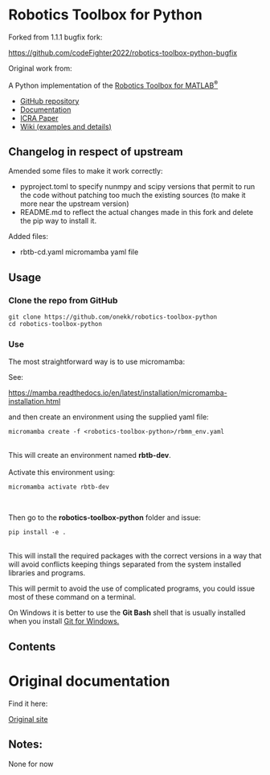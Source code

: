 # Robotics Toolbox for Python


Forked from 1.1.1 bugfix fork:

<a href="https://github.com/codeFighter2022/robotics-toolbox-python-bugfix">https://github.com/codeFighter2022/robotics-toolbox-python-bugfix</a>

Original work from:

A Python implementation of the <a href="https://github.com/petercorke/robotics-toolbox-matlab">Robotics Toolbox for MATLAB<sup>&reg;</sup></a>
<ul>
<li><a href="https://github.com/petercorke/robotics-toolbox-python">GitHub repository </a></li>
<li><a href="https://petercorke.github.io/robotics-toolbox-python">Documentation</a></li>
<li><a href="#6">ICRA Paper</a></li>
<li><a href="https://github.com/petercorke/robotics-toolbox-python/wiki">Wiki (examples and details)</a></li>
</ul>
</td>
</tr>
</table>

<!-- <br> -->

## Changelog in respect of upstream


Amended some files to make it work correctly:

- pyproject.toml to specify nunmpy and scipy versions that permit to run the code without patching too much the existing sources (to make it more near the upstream version)
- README.md to reflect the actual changes made in this fork and delete the pip way to install it.

Added files:

- rbtb-cd.yaml micromamba yaml file



## Usage


### Clone the repo from GitHub


```shell script
git clone https://github.com/onekk/robotics-toolbox-python
cd robotics-toolbox-python

```

### Use
The most straightforward way is to use micromamba:

See: 

https://mamba.readthedocs.io/en/latest/installation/micromamba-installation.html


and then create an environment using the supplied yaml file:

```shell script
micromamba create -f <robotics-toolbox-python>/rbmm_env.yaml
```

<br>
This will create an environment named <b>rbtb-dev</b>.
<br><br>
Activate this environment using:

```shell script
micromamba activate rbtb-dev

```

<br>

Then go to the <b>robotics-toolbox-python</b> folder and issue:

```shell script
pip install -e .

```

<br>
This will install the required packages with the correct versions in a way that will avoid conflicts keeping things separated from the system installed libraries and programs.

<br>

This will permit to avoid the use of complicated programs, you could issue most of these command on a terminal.

On Windows it is better to use the <b>Git Bash</b> shell that is usually installed when you install <a href="https://gitforwindows.org/"> Git for Windows. </a>



## Contents


# Original documentation

Find it here:

<a href="https://github.com/petercorke/robotics-toolbox-python">Original site </a>

## Notes:

None for now
